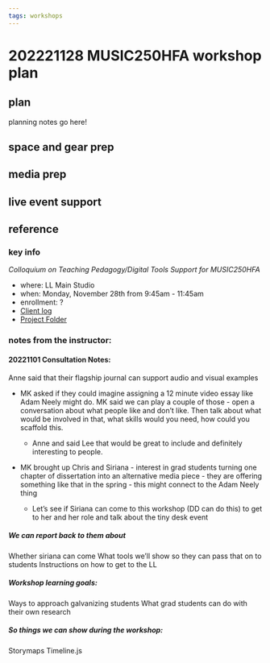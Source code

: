 ```yaml
---
tags: workshops
---
```

# 202221128 MUSIC250HFA workshop plan

## plan
planning notes go here!
## space and gear prep
## media prep
## live event support
## reference
### key info
*Colloquium on Teaching Pedagogy/Digital Tools Support for MUSIC250HFA*
* where: LL Main Studio 
* when: Monday, November 28th from 9:45am - 11:45am
* enrollment: ? 
* [Client log](https://docs.google.com/document/d/1Iu-GS45d0c6_w_TFazvlO5JUpaJWxzFstHMWHV7qZqc/edit#heading=h.2ggov65cfa5s)
* [Project Folder](https://drive.google.com/drive/folders/1Dgcu-o7Mg_BoNy_ZoYdlBPVnQkHZuaA4)

### notes from the instructor: 
#### 20221101 Consultation Notes: 
Anne said that their flagship journal can support audio and visual examples

* MK asked if they could imagine assigning a 12 minute video essay like Adam Neely might do. MK said we can play a couple of those - open a conversation about what people like and don’t like. Then talk about what would be involved in that, what skills would you need, how could you scaffold this.
    * Anne and said Lee that would be great to include and definitely interesting to people.

* MK brought up Chris and Siriana - interest in grad students turning one chapter of dissertation into an alternative media piece - they are offering something like that in the spring - this might connect to the Adam Neely thing
    * Let’s see if Siriana can come to this workshop (DD can do this) to get to her and her role and talk about the tiny desk event

##### We can report back to them about
Whether siriana can come
What tools we’ll show so they can pass that on to students
Instructions on how to get to the LL


##### Workshop learning goals:
Ways to approach galvanizing students
What grad students can do with their own research 

##### So things we can show during the workshop:
Storymaps
Timeline.js


